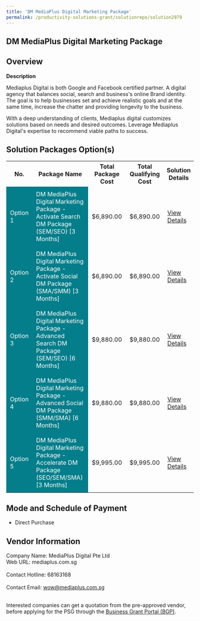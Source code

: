 ```yaml
---
title: 'DM MediaPlus Digital Marketing Package'
permalink: /productivity-solutions-grant/solutionrepo/solution2979
---
```


## DM MediaPlus Digital Marketing Package

## Overview

**Description**

Mediaplus Digital is both Google and Facebook certified partner. A digital agency that balances social, search and business's online Brand identity. The goal is to help businesses set and achieve realistic goals and at the same time, increase the chatter and providing longevity to the business.

With a deep understanding of clients, Mediaplus digital customizes solutions based on needs and desired outcomes. Leverage Mediaplus Digital's expertise to recommend viable paths to success.

## Solution Packages Option(s)

<table>
<tr>
<th><b>No.</b></th>
<th><b>Package Name</b></th>
<th><b>Total Package Cost</b></th>
<th><b>Total Qualifying Cost</b></th>
<th><b>Solution Details</b></th>
</tr>
<tr>
<td style='padding: 10px; background-color: #037E8A; color: #FFFFFF;'>Option 1</td>
<td style='padding: 10px; background-color: #037E8A; color: #FFFFFF;'>DM MediaPlus Digital Marketing Package - Activate Search DM Package (SEM/SEO) [3 Months]</td>
<td style='padding: 10px;'>$6,890.00</td>
<td style='padding: 10px;'>$6,890.00</td>
<td style='padding: 10px;'><a href='https://www.gobusiness.gov.sg/images/psg/MediaPlus_Desensitised_Annex_3_Part_1.pdf' target='_blank'>View Details</a></td>
</tr>
<tr>
<td style='padding: 10px; background-color: #037E8A; color: #FFFFFF;'>Option 2</td>
<td style='padding: 10px; background-color: #037E8A; color: #FFFFFF;'>DM MediaPlus Digital Marketing Package - Activate Social DM Package (SMA/SMM) [3 Months]</td>
<td style='padding: 10px;'>$6,890.00</td>
<td style='padding: 10px;'>$6,890.00</td>
<td style='padding: 10px;'><a href='https://www.gobusiness.gov.sg/images/psg/MediaPlus_Desensitised_Annex_3_Part_2.pdf' target='_blank'>View Details</a></td>
</tr>
<tr>
<td style='padding: 10px; background-color: #037E8A; color: #FFFFFF;'>Option 3</td>
<td style='padding: 10px; background-color: #037E8A; color: #FFFFFF;'>DM MediaPlus Digital Marketing Package - Advanced Search DM Package (SEM/SEO) [6 Months]</td>
<td style='padding: 10px;'>$9,880.00</td>
<td style='padding: 10px;'>$9,880.00</td>
<td style='padding: 10px;'><a href='https://www.gobusiness.gov.sg/images/psg/MediaPlus_Desensitised_Annex_3_Part_3.pdf' target='_blank'>View Details</a></td>
</tr>
<tr>
<td style='padding: 10px; background-color: #037E8A; color: #FFFFFF;'>Option 4</td>
<td style='padding: 10px; background-color: #037E8A; color: #FFFFFF;'>DM MediaPlus Digital Marketing Package - Advanced Social DM Package (SMM/SMA) [6 Months]</td>
<td style='padding: 10px;'>$9,880.00</td>
<td style='padding: 10px;'>$9,880.00</td>
<td style='padding: 10px;'><a href='https://www.gobusiness.gov.sg/images/psg/MediaPlus_Desensitised_Annex_3_Part_4.pdf' target='_blank'>View Details</a></td>
</tr>
<tr>
<td style='padding: 10px; background-color: #037E8A; color: #FFFFFF;'>Option 5</td>
<td style='padding: 10px; background-color: #037E8A; color: #FFFFFF;'>DM MediaPlus Digital Marketing Package - Accelerate DM Package (SEO/SEM/SMA) [3 Months]</td>
<td style='padding: 10px;'>$9,995.00</td>
<td style='padding: 10px;'>$9,995.00</td>
<td style='padding: 10px;'><a href='https://www.gobusiness.gov.sg/images/psg/MediaPlus_Desensitised_Annex_3_Part_5.pdf' target='_blank'>View Details</a></td>
</tr>
</table>

## Mode and Schedule of Payment

 - Direct Purchase

## Vendor Information

 Company Name: MediaPlus Digital Pte Ltd<br>Web URL: mediaplus.com.sg <br><br>Contact Hotline: 68163168 <br><br>Contact Email: wow@mediaplus.com.sg <br><br>

Interested companies can get a quotation from the pre-approved vendor, before applying for the PSG through the <a href='https://www.businessgrants.gov.sg/' target='_blank' rel='noopener'>Business Grant Portal (BGP)</a>.

<script src="/jquery/resize-tables.js"></script>
